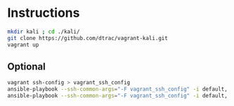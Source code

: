 # Instructions

```bash
mkdir kali ; cd ./kali/ 
git clone https://github.com/dtrac/vagrant-kali.git
vagrant up

```

## Optional

```bash
vagrant ssh-config > vagrant_ssh_config
ansible-playbook --ssh-common-args="-F vagrant_ssh_config" -i default, playbook.yml
ansible-playbook --ssh-common-args="-F vagrant_ssh_config" -i default, update.yml 
```
